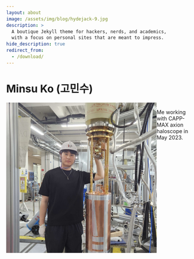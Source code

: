 ```yaml
---
layout: about
image: /assets/img/blog/hydejack-9.jpg
description: >
  A boutique Jekyll theme for hackers, nerds, and academics,
  with a focus on personal sites that are meant to impress.
hide_description: true
redirect_from:
  - /download/
---
```


# Minsu Ko (고민수)

<!--author-->

<p>
  <img src="/assets/img/me_MAX.jpg" style="width:80%; height:auto; float:left;"/>
  <br>
  Me working with CAPP-MAX axion haloscope in May 2023.
</p>
<div style="clear:both;"></div>